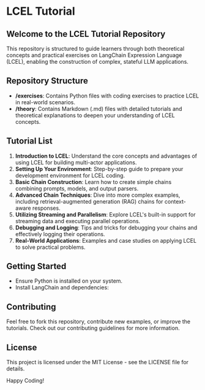 # LCEL Tutorial

## Welcome to the LCEL Tutorial Repository

This repository is structured to guide learners through both theoretical concepts and practical exercises on LangChain Expression Language (LCEL), enabling the construction of complex, stateful LLM applications.

## Repository Structure

- **/exercises**: Contains Python files with coding exercises to practice LCEL in real-world scenarios.
- **/theory**: Contains Markdown (.md) files with detailed tutorials and theoretical explanations to deepen your understanding of LCEL concepts.

## Tutorial List

1. **Introduction to LCEL**: Understand the core concepts and advantages of using LCEL for building multi-actor applications.
2. **Setting Up Your Environment**: Step-by-step guide to prepare your development environment for LCEL coding.
3. **Basic Chain Construction**: Learn how to create simple chains combining prompts, models, and output parsers.
4. **Advanced Chain Techniques**: Dive into more complex examples, including retrieval-augmented generation (RAG) chains for context-aware responses.
5. **Utilizing Streaming and Parallelism**: Explore LCEL's built-in support for streaming data and executing parallel operations.
6. **Debugging and Logging**: Tips and tricks for debugging your chains and effectively logging their operations.
7. **Real-World Applications**: Examples and case studies on applying LCEL to solve practical problems.

## Getting Started

- Ensure Python is installed on your system.
- Install LangChain and dependencies:


## Contributing

Feel free to fork this repository, contribute new examples, or improve the tutorials. Check out our contributing guidelines for more information.

## License

This project is licensed under the MIT License - see the LICENSE file for details.

Happy Coding!
